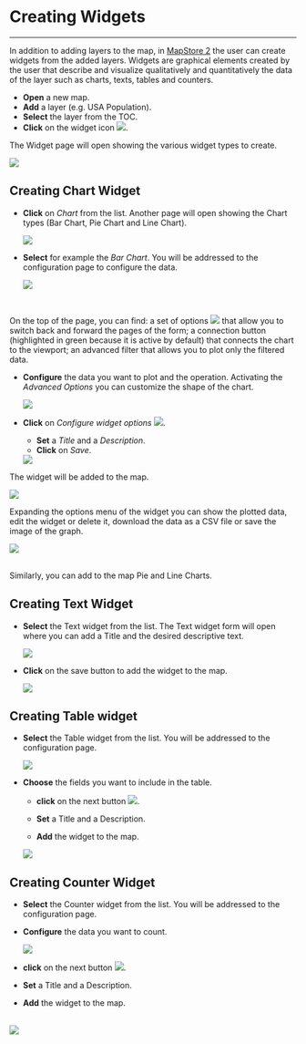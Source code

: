 # Creating Widgets
******************

In addition to adding layers to the map, in [MapStore 2](https://mapstore2.geo-solutions.it/mapstore/#/) the user can create widgets from the added layers. Widgets are graphical elements created by the user that describe and visualize qualitatively and quantitatively the data of the layer such as charts, texts, tables and counters.

* **Open** a new map.
* **Add** a layer (e.g. USA Population).
* **Select** the layer from the TOC.
* **Click** on the widget icon <img src="../img/widgets.jpg" style="max-width:25px;"/>.

The Widget page will open showing the various widget types to create.

  <img src="../img/widget-list.jpg" style="max-width:400px;"/>

Creating Chart Widget
---------------------

* **Click** on *Chart* from the list. Another page will open showing the Chart types (Bar Chart, Pie Chart and Line Chart).

    <img src="../img/chart-types.jpg" style="max-width:400px;"/>

* **Select** for example the *Bar Chart*. You will be addressed to the configuration page to configure the data.

    <img src="../img/bar-chart.jpg" style="max-width:400px;"/>

<br>

On the top of the page, you can find: a set of options <img src="../img/widget-options.jpg" style="max-width:90px;"/> that allow you to switch back and forward the pages of the form; a connection button (highlighted in green because it is active by default) that connects the chart to the viewport; an advanced filter that allows you to plot only the filtered data.

* **Configure** the data you want to plot and the operation. Activating the *Advanced Options* you can customize the shape of the chart.

    <img src="../img/configure-chart.jpg" style="max-width:400px;"/>

* **Click** on *Configure widget options*  <img src="../img/next.jpg" style="max-width:25px;"/>.
    * **Set** a *Title* and a *Description*.
    * **Click** on *Save*.

  <img src="../img/widget-info.jpg" style="max-width:400px;"/>

The widget will be added to the map.

<img src="../img/widget-map.jpg" style="max-width:650px;"/>

Expanding the options menu of the widget you can show the plotted data, edit the widget or delete it, download the data as a CSV file or save the image of the graph.

<img src="../img/widget-menu.jpg" style="max-width:650px;"/>

<br>
<br>

Similarly, you can add to the map Pie and Line Charts.

Creating Text Widget
--------------------

* **Select** the Text widget from the list. The Text widget form will open where you can add a Title and the desired descriptive text.

    <img src="../img/text-widget.jpg" style="max-width:650px;"/>

* **Click** on the save button to add the widget to the map.

    <img src="../img/text-map.jpg" style="max-width:500px;"/>

Creating Table widget
---------------------

* **Select** the Table widget from the list. You will be addressed to the configuration page.


    <img src="../img/table-widget.jpg" style="max-width:650px;"/>

* **Choose** the fields you want to include in the table.
    * **click** on the next button <img src="../img/next.jpg" style="max-width:25px;"/>.

    * **Set** a Title and a Description.
    * **Add** the widget to the map.

    <img src="../img/table-map.jpg" style="max-width:500px;"/>

Creating Counter Widget
-----------------------

 * **Select** the Counter widget from the list. You will be addressed to the configuration page.
  * **Configure** the data you want to count.

    <img src="../img/counter-widget.jpg" style="max-width:650px;"/>

  * **click** on the next button <img src="../img/next.jpg" style="max-width:25px;"/>.

  * **Set** a Title and a Description.
  * **Add** the widget to the map.
<br>
  <img src="../img/counter-map.jpg" style="max-width:500px;"/>
